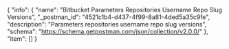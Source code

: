{
  "info": {
    "name": "Bitbucket Parameters Repositories Username Repo Slug Versions",
    "_postman_id": "4521c1b4-d437-4f99-8a81-4ded5a35c9fe",
    "description": "Parameters repositories username repo slug versions",
    "schema": "https://schema.getpostman.com/json/collection/v2.0.0/"
  },
  "item": []
}